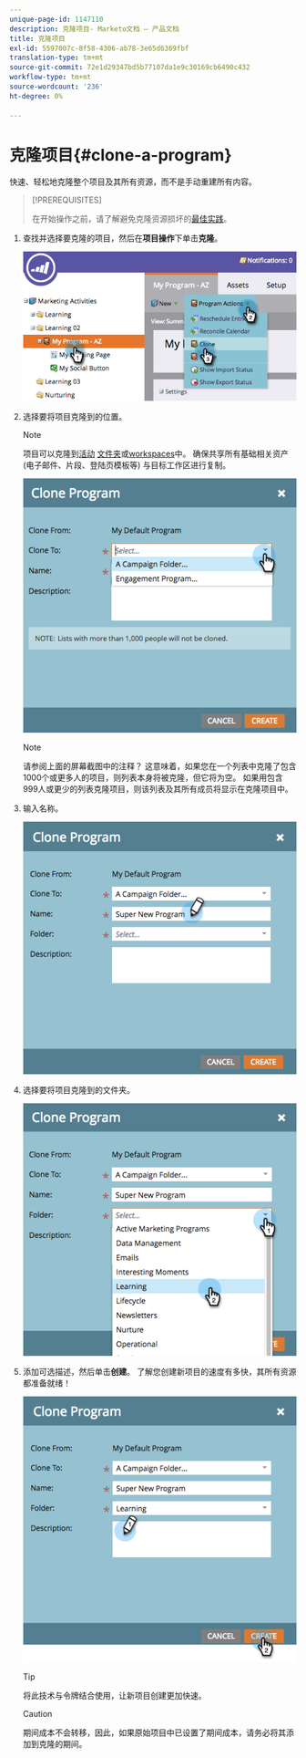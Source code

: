 ```yaml
---
unique-page-id: 1147110
description: 克隆项目- Marketo文档 — 产品文档
title: 克隆项目
exl-id: 5597007c-8f58-4306-ab78-3e65d6369fbf
translation-type: tm+mt
source-git-commit: 72e1d29347bd5b77107da1e9c30169cb6490c432
workflow-type: tm+mt
source-wordcount: '236'
ht-degree: 0%

---
```


# 克隆项目{#clone-a-program}

快速、轻松地克隆整个项目及其所有资源，而不是手动重建所有内容。

>[!PREREQUISITES]
>
>在开始操作之前，请了解避免克隆资源损坏的[最佳实践](https://nation.marketo.com/t5/Knowledgebase/Avoiding-Corruption-in-Cloned-Assets/ta-p/249729)。

1. 查找并选择要克隆的项目，然后在&#x200B;**项目操作**&#x200B;下单击&#x200B;**克隆**。

   ![](assets/image2014-9-5-14-3a31-3a49.png)

1. 选择要将项目克隆到的位置。

   >[!NOTE]
   >
   >项目可以克隆到[活动](/help/marketo/product-docs/core-marketo-concepts/miscellaneous/create-new-campaign-folder.md) [文件夹](/help/marketo/product-docs/core-marketo-concepts/miscellaneous/create-new-campaign-folder.md)或[workspaces](/help/marketo/product-docs/administration/workspaces-and-person-partitions/create-a-new-workspace.md)中。 确保共享所有基础相关资产(电子邮件、片段、登陆页模板等) 与目标工作区进行复制。

   ![](assets/cloneto.png)

   >[!NOTE]
   >
   >请参阅上面的屏幕截图中的注释？ 这意味着，如果您在一个列表中克隆了包含1000个或更多人的项目，则列表本身将被克隆，但它将为空。 如果用包含999人或更少的列表克隆项目，则该列表及其所有成员将显示在克隆项目中。

1. 输入名称。

   ![](assets/cloneprogramname.png)

1. 选择要将项目克隆到的文件夹。

   ![](assets/choosefolderclone.png)

1. 添加可选描述，然后单击&#x200B;**创建**。 了解您创建新项目的速度有多快，其所有资源都准备就绪！

   ![](assets/createclone.png)

   >[!TIP]
   >
   >将此技术与令牌结合使用，让新项目创建更加快速。

   >[!CAUTION]
   >
   >期间成本不会转移，因此，如果原始项目中已设置了期间成本，请务必将其添加到克隆的期间。

